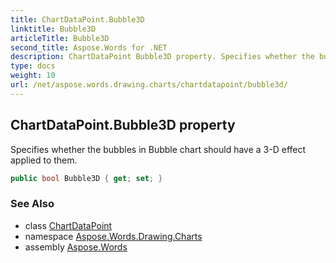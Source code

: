 ```yaml
---
title: ChartDataPoint.Bubble3D
linktitle: Bubble3D
articleTitle: Bubble3D
second_title: Aspose.Words for .NET
description: ChartDataPoint Bubble3D property. Specifies whether the bubbles in Bubble chart should have a 3D effect applied to them in C#.
type: docs
weight: 10
url: /net/aspose.words.drawing.charts/chartdatapoint/bubble3d/
---
```

## ChartDataPoint.Bubble3D property

Specifies whether the bubbles in Bubble chart should have a 3-D effect applied to them.

```csharp
public bool Bubble3D { get; set; }
```

### See Also

* class [ChartDataPoint](../)
* namespace [Aspose.Words.Drawing.Charts](../../../aspose.words.drawing.charts/)
* assembly [Aspose.Words](../../../)
